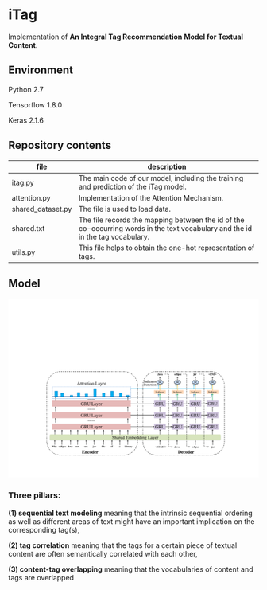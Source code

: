 # iTag
Implementation of **An Integral Tag Recommendation Model for Textual Content**.

## Environment
Python 2.7

Tensorflow 1.8.0

Keras 2.1.6

## Repository contents

| file | description |
| ------ | ------ |
| itag.py | The main code of our model, including the training and prediction of the iTag model. |
| attention.py | Implementation of the Attention Mechanism. |
|shared_dataset.py|The file is used to load data. |
|shared.txt|The file records the mapping between the id of the co-occurring words in the text vocabulary and the id in the tag vocabulary.|
|utils.py|This file helps to obtain the one-hot representation of  tags.|

## Model
![Image text](https://github.com/SoftWiser-group/iTag/blob/master/images/structure.jpg)
### Three pillars:
**(1) sequential text modeling** meaning that the intrinsic sequential ordering as well as different areas of text might have an important implication on the corresponding tag(s),

**(2) tag correlation** meaning that the tags for a certain piece of textual content are often semantically correlated with each other,

**(3) content-tag overlapping** meaning that the vocabularies of content and tags are overlapped